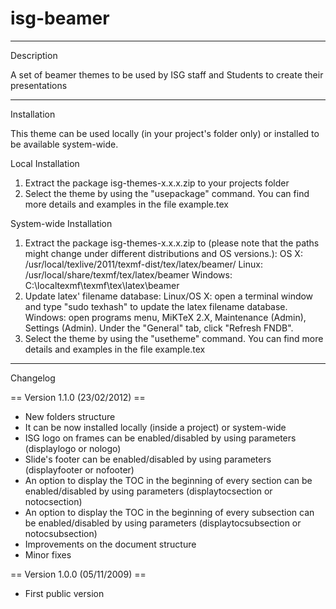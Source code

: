 isg-beamer
==========

-----------------
Description

A set of beamer themes to be used by ISG staff and Students to create their presentations


-----------------
Installation

This theme can be used locally (in your project's folder only) or installed to be available system-wide.

Local Installation
1) Extract the package isg-themes-x.x.x.zip to your projects folder
2) Select the theme by using the "usepackage" command. You can find more details and examples in the file example.tex

System-wide Installation
1) Extract the package isg-themes-x.x.x.zip to (please note that the paths might change under different distributions and OS versions.):
	OS X: /usr/local/texlive/2011/texmf-dist/tex/latex/beamer/
	Linux: /usr/local/share/texmf/tex/latex/beamer
	Windows: C:\localtexmf\texmf\tex\latex\beamer
2) Update latex' filename database:
	Linux/OS X: open a terminal window and type "sudo texhash" to update the latex filename database. 
	Windows: open programs menu, MiKTeX 2.X, Maintenance (Admin), Settings (Admin). Under the "General" tab, click "Refresh FNDB".
3) Select the theme by using the "usetheme" command. You can find more details and examples in the file example.tex


-----------------
Changelog

== Version 1.1.0 (23/02/2012) ==
* New folders structure
* It can be now installed locally (inside a project) or system-wide
* ISG logo on frames can be enabled/disabled by using parameters (displaylogo or nologo)
* Slide's footer can be enabled/disabled by using parameters (displayfooter or nofooter)
* An option to display the TOC in the beginning of every section can be enabled/disabled by using parameters (displaytocsection or notocsection)
* An option to display the TOC in the beginning of every subsection can be enabled/disabled by using parameters (displaytocsubsection or notocsubsection)
* Improvements on the document structure
* Minor fixes

== Version 1.0.0 (05/11/2009) ==
* First public  version

